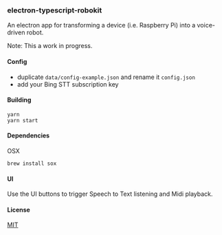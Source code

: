 ### electron-typescript-robokit

An electron app for transforming a device (i.e. Raspberry Pi) into a voice-driven robot.

Note: This a work in progress.

#### Config

- duplicate `data/config-example.json` and rename it `config.json`  
- add your Bing STT subscription key

#### Building

```
yarn
yarn start
```

#### Dependencies

OSX  
```
brew install sox
```

#### UI

Use the UI buttons to trigger Speech to Text listening and Midi playback.

#### License

[MIT](LICENSE.md)

